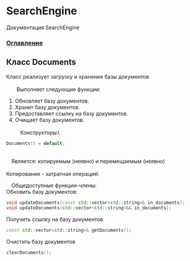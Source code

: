 # SearchEngine
Документация SearchEngine

### [Оглавление](../index.md)

## Класс Documents
Класс реализует загрузку и хранение базы документов\
\
&emsp;&emsp;Выполняет следующие функции:
		
1. Обновляет базу документов.
2. Хранит базу документов.
3. Предоставляет ссылку на базу документов.
4. Очищает базу документов.\
\
&emsp;Конструкторы:\
```cpp
Documents() = default;
```
\
&emsp;Является: копируемым (неявно) и перемещаемым (неявно)\
\
Копирование - затратная операция\

&emsp;Общедоступные функции-члены:\
Обновить базу документов:
```cpp
void updateDocuments(const std::vector<std::string>& in_documents);
void updateDocuments(std::vector<std::string>&& in_documents);
```
Получить ссылку на базу документов
```cpp
const std::vector<std::string>& getDocuments();
```
Очистить базу документов
```cpp
clearDocuments();
```
